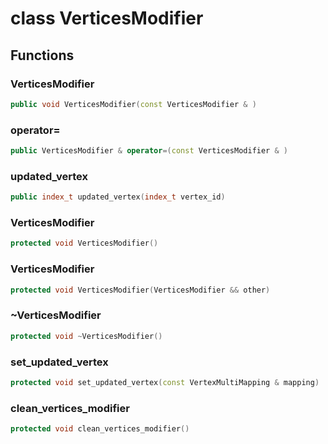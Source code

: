 # class VerticesModifier


## Functions

### VerticesModifier

```cpp
public void VerticesModifier(const VerticesModifier & )
```


### operator=

```cpp
public VerticesModifier & operator=(const VerticesModifier & )
```


### updated_vertex

```cpp
public index_t updated_vertex(index_t vertex_id)
```


### VerticesModifier

```cpp
protected void VerticesModifier()
```


### VerticesModifier

```cpp
protected void VerticesModifier(VerticesModifier && other)
```


### ~VerticesModifier

```cpp
protected void ~VerticesModifier()
```


### set_updated_vertex

```cpp
protected void set_updated_vertex(const VertexMultiMapping & mapping)
```


### clean_vertices_modifier

```cpp
protected void clean_vertices_modifier()
```




